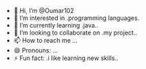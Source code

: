 - 👋 Hi, I’m @Oumar102
- 👀 I’m interested in .programming languages.
- 🌱 I’m currently learning .java..
- 💞️ I’m looking to collaborate on .my project..
- 📫 How to reach me ...
- 😄 Pronouns: ...
- ⚡ Fun fact: .i like learning new skills..

<!---
Oumar102/Oumar102 is a ✨ special ✨ repository because its `README.md` (this file) appears on your GitHub profile.
You can click the Preview link to take a look at your changes.
--->
